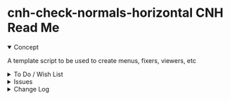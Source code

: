 # cnh-check-normals-horizontal CNH Read Me


<details open >

<summary>Concept</summary>

A template script to be used to create menus, fixers, viewers, etc

</details>

<details>

<summary>To Do / Wish List</summary>


</details>

<details>

<summary>Issues</summary>


</details>

<details>

<summary>Change Log</summary>

### 2019-08-23 ~ Theo

0.17.03-0CNH

* F - First commit

</details>
